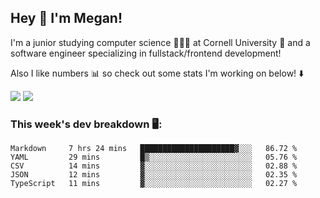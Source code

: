 ## Hey 👋 I'm Megan! 
I'm a junior studying computer science 👩🏻‍💻 at Cornell University 🐻 and a software engineer specializing in fullstack/frontend development!

Also I like numbers 📊 so check out some stats I'm working on below! ⬇️

<img src="https://github-readme-stats.vercel.app/api?username=meganyin13&show_icons=true&hide=stars&count_private=true" />

<img src="https://github-readme-stats.vercel.app/api/top-langs/?username=meganyin13&layout=compact&hide=Jupyter%20Notebook" />

### This week's dev breakdown 🖥:
<!--START_SECTION:waka-->
```text
Markdown     7 hrs 24 mins   █████████████████████▓░░░   86.72 % 
YAML         29 mins         █▒░░░░░░░░░░░░░░░░░░░░░░░   05.76 % 
CSV          14 mins         ▓░░░░░░░░░░░░░░░░░░░░░░░░   02.88 % 
JSON         12 mins         ▓░░░░░░░░░░░░░░░░░░░░░░░░   02.35 % 
TypeScript   11 mins         ▓░░░░░░░░░░░░░░░░░░░░░░░░   02.27 % 
```
<!--END_SECTION:waka-->